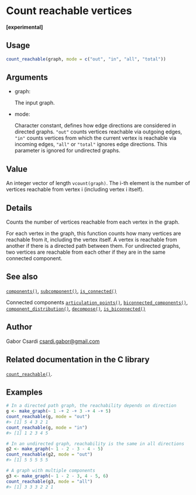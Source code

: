 # Count reachable vertices

**\[experimental\]**

## Usage

``` r
count_reachable(graph, mode = c("out", "in", "all", "total"))
```

## Arguments

- graph:

  The input graph.

- mode:

  Character constant, defines how edge directions are considered in
  directed graphs. `"out"` counts vertices reachable via outgoing edges,
  `"in"` counts vertices from which the current vertex is reachable via
  incoming edges, `"all"` or `"total"` ignores edge directions. This
  parameter is ignored for undirected graphs.

## Value

An integer vector of length `vcount(graph)`. The i-th element is the
number of vertices reachable from vertex i (including vertex i itself).

## Details

Counts the number of vertices reachable from each vertex in the graph.

For each vertex in the graph, this function counts how many vertices are
reachable from it, including the vertex itself. A vertex is reachable
from another if there is a directed path between them. For undirected
graphs, two vertices are reachable from each other if they are in the
same connected component.

## See also

[`components()`](https://r.igraph.org/reference/components.md),
[`subcomponent()`](https://r.igraph.org/reference/subcomponent.md),
[`is_connected()`](https://r.igraph.org/reference/components.md)

Connected components
[`articulation_points()`](https://r.igraph.org/reference/articulation_points.md),
[`biconnected_components()`](https://r.igraph.org/reference/biconnected_components.md),
[`component_distribution()`](https://r.igraph.org/reference/components.md),
[`decompose()`](https://r.igraph.org/reference/decompose.md),
[`is_biconnected()`](https://r.igraph.org/reference/is_biconnected.md)

## Author

Gabor Csardi <csardi.gabor@gmail.com>

## Related documentation in the C library

[`count_reachable()`](https://igraph.org/c/html/latest/igraph-Structural.html#igraph_count_reachable).

## Examples

``` r
# In a directed path graph, the reachability depends on direction
g <- make_graph(~ 1 -+ 2 -+ 3 -+ 4 -+ 5)
count_reachable(g, mode = "out")
#> [1] 5 4 3 2 1
count_reachable(g, mode = "in")
#> [1] 1 2 3 4 5

# In an undirected graph, reachability is the same in all directions
g2 <- make_graph(~ 1 - 2 - 3 - 4 - 5)
count_reachable(g2, mode = "out")
#> [1] 5 5 5 5 5

# A graph with multiple components
g3 <- make_graph(~ 1 - 2 - 3, 4 - 5, 6)
count_reachable(g3, mode = "all")
#> [1] 3 3 3 2 2 1
```
